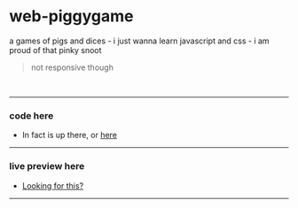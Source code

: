 # web-piggygame
a games of pigs and dices - i just wanna learn javascript and css - i am proud of that pinky snoot

 > not responsive though

</br>

---

 ### code here
  - In fact is up there, or [here](https://github.com/space-hound/web-piggygame)
  
----

 ### live preview here
  - [Looking for this?](https://space-hound.github.io/web-piggygame/)

----

</br>

